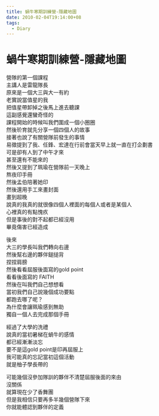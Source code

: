 ```yaml
---
title: 蝸牛寒期訓練營-隱藏地圖
date: 2010-02-04T19:14:00+08
tags:
  - Diary
---
```

# 蝸牛寒期訓練營-隱藏地圖

營隊的第一個課程  
主講人是雷龍隊長  
原來是一個大三與大一有約  
老實說當值星的我  
把值星帶卸掉之後馬上進去聽課  
這副感覺還蠻奇怪的  
課程開始的時候叫我們圍成一個小圈圈  
然後玠育就先分享一個四個人的故事  
接著也說了有關營隊前發生的事情  
易徵提到了我、任鋒、宏達在行前會當天早上就一直在打企劃書  
可是卻有人到了中午才來  
甚至還有不能來的  
然後又提到了珮瑜在營隊前一天晚上  
熬夜印手冊  
然後孟伯陪著她印  
然後還用手工來畫封面  
畫到超晚  
說真的我真的就很像四個人裡面的每個人或者是某個人  
心裡真的有點愧疚  
但是事後的對不起都已經沒用  
畢竟傷害已經造成  
  
後來  
大三的學長叫我們轉向右邊  
然後幫右邊的夥伴鎚搥背  
捏捏肩膀  
然後看看屆服後面寫的gold point  
看看後面寫的 FAITH  
然後在叫我們自己想想看  
當初我們自己說幾個成功要點  
都跑去哪了呢？  
為什麼會讓珮瑜感到無助  
獨自一個人去完成那個手冊  
  
經過了大學的洗禮  
說真的當初暑梯在蝸牛的感情  
都已經漸漸淡忘  
要不是這gold point是印再屆服上  
我可能真的忘記當初這個活動  
就是柚子學長帶的  
  
可能幾個沒參加隊訓的夥伴不清楚屆服後面的來由  
沒關係  
就算現在少了香舞團  
但是我相信只要再多半幾個營隊下來  
你就能體認到夥伴的定義
